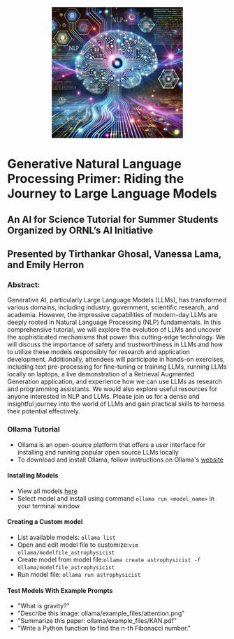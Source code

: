 <div align="center"><img src="https://raw.githubusercontent.com/herronej/LLM_Student_Tutorial/main/ollama/example_files/ce2f9b8c-0f77-4832-bc28-72c849165fc2.webp" alt="Generative Natural Language Processing" width="300">
</div>

# Generative Natural Language Processing Primer: Riding the Journey to Large Language Models
## An AI for Science Tutorial for Summer Students Organized by ORNL’s AI Initiative
## Presented by Tirthankar Ghosal, Vanessa Lama, and Emily Herron

### Abstract:
Generative AI, particularly Large Language Models (LLMs), has transformed various domains, including industry, government, scientific research, and academia. However, the impressive capabilities of modern-day LLMs are deeply rooted in Natural Language Processing (NLP) fundamentals. In this comprehensive tutorial, we will explore the evolution of LLMs and uncover the sophisticated mechanisms that power this cutting-edge technology. We will discuss the importance of safety and trustworthiness in LLMs and how to utilize these models responsibly for research and application development. Additionally, attendees will participate in hands-on exercises, including text pre-processing for fine-tuning or training LLMs, running LLMs locally on laptops, a live demonstration of a Retrieval Augmented Generation application, and experience how we can use LLMs as research and programming assistants. We would also explore useful resources for anyone interested in NLP and LLMs. Please join us for a dense and insightful journey into the world of LLMs and gain practical skills to harness their potential effectively. 


### Ollama Tutorial
- Ollama is an open-source platform that offers a user interface for installing and running popular open source LLMs locally​
- To download and install Ollama, follow instructions on Ollama's [website](https://ollama.com/)
#### Installing Models
- View all models [here](https://ollama.com/library) 
- Select model and install using command `ollama run <model_name>​` in your terminal window
#### Creating a Custom model 
- List available models: `ollama list`
- Open and edit model file to customize: ​`vim ollama/modelfile_astrophysicist​` 
- Create model from model file: ​`ollama create astrophysicist -f ollama/modelfile_astrophysicist​`
- Run model file:​ `ollama run astrophysicist​`
#### Test Models With Example Prompts
- "What is gravity?"​
- "Describe this image: ollama/example_files/attention.png"​
- "Summarize this paper: ollama/example_files/KAN.pdf"​
- "Write a Python function to find the n-th Fibonacci number."​
​

